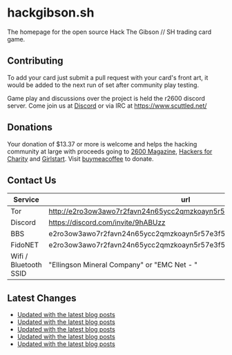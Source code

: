 # hackgibson.sh
The homepage for the open source Hack The Gibson // SH trading card game.


## Contributing

To add your card just submit a pull request with your card's front art, it would be added to the next run of set after community play testing.

Game play and discussions over the project is held the r2600 discord server. Come join us at [Discord](https://discord.com/invite/9hABUzz) or via IRC at https://www.scuttled.net/


## Donations

Your donation of $13.37 or more is welcome and helps the hacking community at large with proceeds going to [2600 Magazine](https://2600.com/), [Hackers for Charity](https://hackersforcharity.org) and [Girlstart](https://girlstart.org).  Visit [buymeacoffee](https://www.buymeacoffee.com/hackgibson.sh) to donate.


## Contact Us

Service | url
-|-
Tor | http://e2ro3ow3awo7r2favn24n65ycc2qmzkoayn5r57e3f56nvjwdcgg32ad.onion
Discord | https://discord.com/invite/9hABUzz
BBS | e2ro3ow3awo7r2favn24n65ycc2qmzkoayn5r57e3f56nvjwdcgg32ad.onion:23
FidoNET | e2ro3ow3awo7r2favn24n65ycc2qmzkoayn5r57e3f56nvjwdcgg32ad.onion:24554
Wifi / Bluetooth SSID | "Ellingson Mineral Company" or "EMC Net - <fidonet address>"

## Latest Changes
<!-- BLOG-POST-LIST:START -->
- [Updated with the latest blog posts](https://github.com/DFW2600/hackgibson.sh/commit/a33f72edd8860aa4d16e8f89a446b9aa9e2478e7)
- [Updated with the latest blog posts](https://github.com/DFW2600/hackgibson.sh/commit/568c61bcf236b1cf8b770d9bac6e763ff580a715)
- [Updated with the latest blog posts](https://github.com/DFW2600/hackgibson.sh/commit/d147e0e837f4704b5b4ea9ba1cc7a734ab808c6f)
- [Updated with the latest blog posts](https://github.com/DFW2600/hackgibson.sh/commit/c4549e7c68d119da37f9ca39bfc36af310f22dd8)
- [Updated with the latest blog posts](https://github.com/DFW2600/hackgibson.sh/commit/f8a658e675c583338a31f748edb5419ea580a7fc)
<!-- BLOG-POST-LIST:END -->
